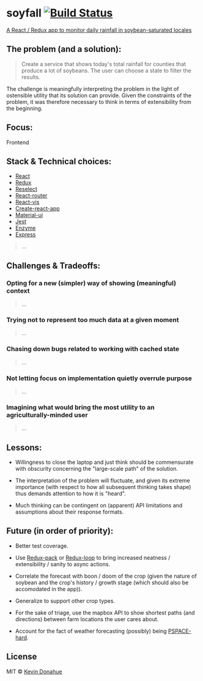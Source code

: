 # soyfall [![Build Status](https://img.shields.io/travis/kevmannn/soyfall/master.svg?style=flat-square)](https://travis-ci.org/kevmannn/soyfall)

[A React / Redux app to monitor daily rainfall in soybean-saturated locales](https://soyfall.now.sh)

## The problem (and a solution):
> Create a service that shows today's total rainfall for counties that produce a lot of soybeans. The user can choose a state to filter the results.

The challenge is meaningfully interpreting the problem in the light of ostensible utility that its solution can provide.
Given the constraints of the problem, it was therefore necessary to think in terms of extensibility from the beginning.

## Focus:
Frontend

## Stack & Technical choices:
* [React](https://github.com/facebook/react)
* [Redux](https://github.com/reactjs/redux)
* [Reselect](https://github.com/reactjs/reselect)
* [React-router](https://github.com/ReactTraining/react-router)
* [React-vis](https://github.com/uber/react-vis)
* [Create-react-app](https://github.com/facebookincubator/create-react-app)
* [Material-ui](https://github.com/callemall/material-ui)
* [Jest](https://github.com/facebook/jest)
* [Enzyme](https://github.com/airbnb/enzyme)
* [Express](https://github.com/expressjs/express)

> ...

## Challenges & Tradeoffs:
### Opting for a new (simpler) way of showing (meaningful) context
> ...

### Trying not to represent too much data at a given moment
> ...

### Chasing down bugs related to working with cached state
> ...

### Not letting focus on implementation quietly overrule purpose
> ...

### Imagining what would bring the most utility to an agriculturally-minded user
> ...

## Lessons:
* Willingness to close the laptop and just think should be commensurate with obscurity concerning the "large-scale path" of the solution.

* The interpretation of the problem will fluctuate, and given its extreme importance (with respect to how all subsequent thinking takes shape) thus demands attention to how it is "heard".

* Much thinking can be contingent on (apparent) API limitations and assumptions about their response formats.

## Future (in order of priority):
* Better test coverage.

* Use [Redux-pack](https://github.com/lelandrichardson/redux-pack) or [Redux-loop](https://github.com/redux-loop/redux-loop) to bring increased neatness / extensibility / sanity to async actions.

* Correlate the forecast with boon / doom of the crop (given the nature of soybean and the crop's history / growth stage (which should also be accomodated in the app)).

* Generalize to support other crop types.

* For the sake of triage, use the mapbox API to show shortest paths (and directions) between farm locations the user cares about.

* Account for the fact of weather forecasting (possibly) being [PSPACE-hard](http://www.sigecom.org/exchanges/volume_7/3/FORTNOW.pdf).

## License

MIT © [Kevin Donahue](https://twitter.com/nonnontrivial)
